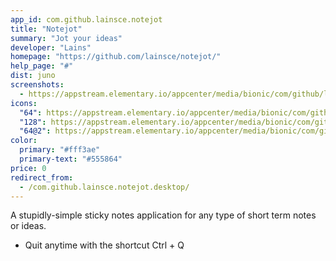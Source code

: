 ```yaml
---
app_id: com.github.lainsce.notejot
title: "Notejot"
summary: "Jot your ideas"
developer: "Lains"
homepage: "https://github.com/lainsce/notejot/"
help_page: "#"
dist: juno
screenshots:
  - https://appstream.elementary.io/appcenter/media/bionic/com/github/lainsce.notejot/B87BF782A8EE1248D3171859DF962127/screenshots/image-1_orig.png
icons:
  "64": https://appstream.elementary.io/appcenter/media/bionic/com/github/lainsce.notejot/B87BF782A8EE1248D3171859DF962127/icons/64x64/com.github.lainsce.notejot_com.github.lainsce.notejot.png
  "128": https://appstream.elementary.io/appcenter/media/bionic/com/github/lainsce.notejot/B87BF782A8EE1248D3171859DF962127/icons/128x128/com.github.lainsce.notejot_com.github.lainsce.notejot.png
  "64@2": https://appstream.elementary.io/appcenter/media/bionic/com/github/lainsce.notejot/B87BF782A8EE1248D3171859DF962127/icons/64x64@2/com.github.lainsce.notejot_com.github.lainsce.notejot.png
color:
  primary: "#fff3ae"
  primary-text: "#555864"
price: 0
redirect_from:
  - /com.github.lainsce.notejot.desktop/
---
```


<p>A stupidly-simple sticky notes application for any type of short term notes or ideas.</p>
<ul>
  <li>Quit anytime with the shortcut Ctrl + Q</li>
</ul>